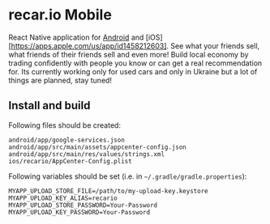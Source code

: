 # recar.io Mobile

React Native application for [Android](https://play.google.com/store/apps/details?id=com.viktorvsk.recario&pli=1) and [iOS][https://apps.apple.com/us/app/id1458212603].
See what your friends sell, what friends of their friends sell and even more!
Build local economy by trading confidently with people you know or can get a real recommendation for.
Its currently working only for used cars and only in Ukraine but a lot of things are planned, stay tuned!

## Install and build

Following files should be created:

```
android/app/google-services.json
android/app/src/main/assets/appcenter-config.json
android/app/src/main/res/values/strings.xml
ios/recario/AppCenter-Config.plist
```

Following variables should be set (i.e. in `~/.gradle/gradle.properties`):

```
MYAPP_UPLOAD_STORE_FILE=/path/to/my-upload-key.keystore
MYAPP_UPLOAD_KEY_ALIAS=recario
MYAPP_UPLOAD_STORE_PASSWORD=Your-Password
MYAPP_UPLOAD_KEY_PASSWORD=Your-Password
```
